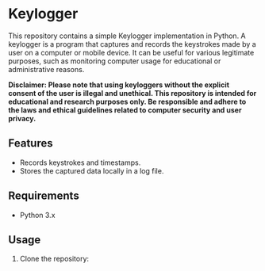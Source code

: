 # Keylogger

This repository contains a simple Keylogger implementation in Python. A keylogger is a program that captures and records the keystrokes made by a user on a computer or mobile device. It can be useful for various legitimate purposes, such as monitoring computer usage for educational or administrative reasons.

**Disclaimer: Please note that using keyloggers without the explicit consent of the user is illegal and unethical. This repository is intended for educational and research purposes only. Be responsible and adhere to the laws and ethical guidelines related to computer security and user privacy.**

## Features
- Records keystrokes and timestamps.
- Stores the captured data locally in a log file.

## Requirements
- Python 3.x

## Usage
1. Clone the repository:
